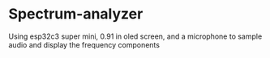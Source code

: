 # Spectrum-analyzer
Using esp32c3 super mini, 0.91 in oled screen, and a microphone to sample audio and display the frequency components
